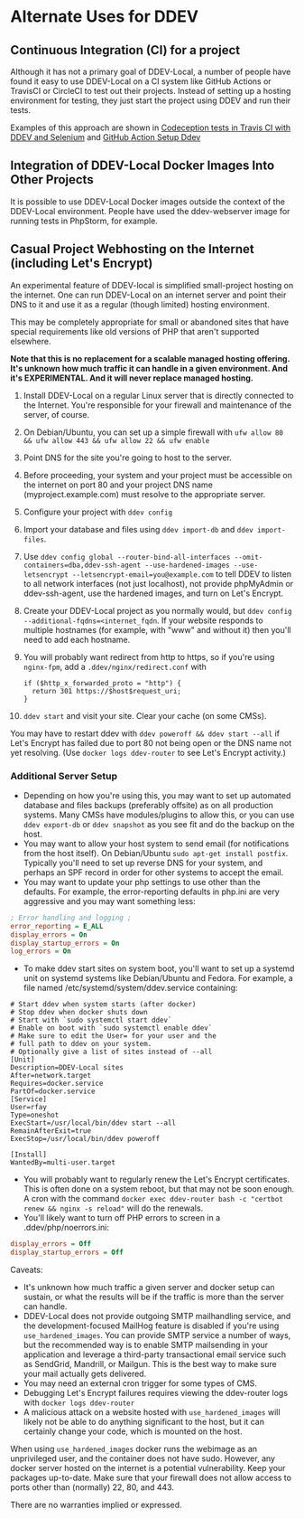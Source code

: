 # Alternate Uses for DDEV

## Continuous Integration (CI) for a project

Although it has not a primary goal of DDEV-Local, a number of people have found it easy to use DDEV-Local on a CI system like GitHub Actions or TravisCI or CircleCI to test out their projects. Instead of setting up a hosting environment for testing, they just start the project using DDEV and run their tests.

Examples of this approach are shown in [Codeception tests in Travis CI with DDEV and Selenium](https://dev.to/tomasnorre/codeception-tests-in-travis-ci-with-ddev-and-selenium-1607) and [GitHub Action Setup Ddev](https://github.com/jonaseberle/github-action-setup-ddev)

## Integration of DDEV-Local Docker Images Into Other Projects

It is possible to use DDEV-Local Docker images outside the context of the DDEV-Local environment. People have used the ddev-webserver image for running tests in PhpStorm, for example.

## Casual Project Webhosting on the Internet (including Let's Encrypt)

An experimental feature of DDEV-local is simplified small-project hosting on the internet. One can run DDEV-Local on an internet server and point their DNS to it and use it as a regular (though limited) hosting environment.

This may be completely appropriate for small or abandoned sites that have special requirements like old versions of PHP that aren't supported elsewhere.

**Note that this is no replacement for a scalable managed hosting offering. It's unknown how much traffic it can handle in a given environment. And it's EXPERIMENTAL. And it will never replace managed hosting.**

1. Install DDEV-Local on a regular Linux server that is directly connected to the Internet. You're responsible for your firewall and maintenance of the server, of course.  
2. On Debian/Ubuntu, you can set up a simple firewall with `ufw allow 80 && ufw allow 443 && ufw allow 22 && ufw enable`
3. Point DNS for the site you're going to host to the server.
4. Before proceeding, your system and your project must be accessible on the internet on port 80 and your project DNS name (myproject.example.com) must resolve to the appropriate server.
5. Configure your project with `ddev config`
6. Import your database and files using `ddev import-db` and `ddev import-files`.
7. Use `ddev config global --router-bind-all-interfaces --omit-containers=dba,ddev-ssh-agent --use-hardened-images --use-letsencrypt --letsencrypt-email=you@example.com` to tell DDEV to listen to all network interfaces (not just localhost), not provide phpMyAdmin or ddev-ssh-agent, use the hardened images, and turn on Let's Encrypt.
8. Create your DDEV-Local project as you normally would, but `ddev config --additional-fqdns=<internet_fqdn`. If your website responds to multiple hostnames (for example, with "www" and without it) then you'll need to add each hostname.
9. You will probably want redirect from http to https, so if you're using `nginx-fpm`, add a `.ddev/nginx/redirect.conf` with

    ```
    if ($http_x_forwarded_proto = "http") {
      return 301 https://$host$request_uri;
    }
    ```

10. `ddev start` and visit your site. Clear your cache (on some CMSs).

You may have to restart ddev with `ddev poweroff && ddev start --all` if Let's Encrypt has failed due to port 80 not being open or the DNS name not yet resolving. (Use `docker logs ddev-router` to see Let's Encrypt activity.)

### Additional Server Setup

* Depending on how you're using this, you may want to set up automated database and files backups (preferably offsite) as on all production systems. Many CMSs have modules/plugins to allow this, or you can use `ddev export-db` or `ddev snapshot` as you see fit and do the backup on the host.
* You may want to allow your host system to send email (for notifications from the host itself). On Debian/Ubuntu `sudo apt-get install postfix`. Typically you'll need to set up reverse DNS for your system, and perhaps an SPF record in order for other systems to accept the email.
* You may want to update your php settings to use other than the defaults. For example, the error-reporting defaults in php.ini are very aggressive and you may want something less:

```ini
; Error handling and logging ;
error_reporting = E_ALL
display_errors = On
display_startup_errors = On
log_errors = On
```

* To make ddev start sites on system boot, you'll want to set up a systemd unit on systemd systems like Debian/Ubuntu and Fedora. For example, a file named /etc/systemd/system/ddev.service containing:

```
# Start ddev when system starts (after docker)
# Stop ddev when docker shuts down
# Start with `sudo systemctl start ddev`
# Enable on boot with `sudo systemctl enable ddev`
# Make sure to edit the User= for your user and the
# full path to ddev on your system.
# Optionally give a list of sites instead of --all
[Unit]
Description=DDEV-Local sites
After=network.target
Requires=docker.service
PartOf=docker.service
[Service]
User=rfay
Type=oneshot
ExecStart=/usr/local/bin/ddev start --all
RemainAfterExit=true
ExecStop=/usr/local/bin/ddev poweroff

[Install]
WantedBy=multi-user.target
```

* You will probably want to regularly renew the Let's Encrypt certificates. This is often done on a system reboot, but that may not be soon enough. A cron with the command `docker exec ddev-router bash -c "certbot renew && nginx -s reload"` will do the renewals.
* You'll likely want to turn off PHP errors to screen in a .ddev/php/noerrors.ini:

```ini
display_errors = Off
display_startup_errors = Off
```

Caveats:

* It's unknown how much traffic a given server and docker setup can sustain, or what the results will be if the traffic is more than the server can handle.
* DDEV-Local does not provide outgoing SMTP mailhandling service, and the development-focused MailHog feature is disabled if you're using `use_hardened_images`. You can provide SMTP service a number of ways, but the recommended way is to enable SMTP mailsending in your application and leverage a third-party transactional email service such as SendGrid, Mandrill, or Mailgun. This is the best way to make sure your mail actually gets delivered.
* You may need an external cron trigger for some types of CMS.
* Debugging Let's Encrypt failures requires viewing the ddev-router logs with `docker logs ddev-router`
* A malicious attack on a website hosted with `use_hardened_images` will likely not be able to do anything significant to the host, but it can certainly change your code, which is mounted on the host.

When using `use_hardened_images` docker runs the webimage as an unprivileged user, and the container does not have sudo. However, any docker server hosted on the internet is a potential vulnerability. Keep your packages up-to-date. Make sure that your firewall does not allow access to ports other than (normally) 22, 80, and 443.

There are no warranties implied or expressed.
